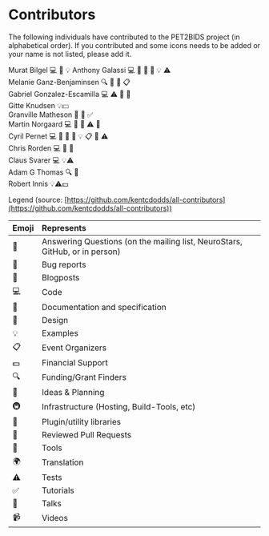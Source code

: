 # Contributors

The following individuals have contributed to the PET2BIDS project (in alphabetical order). If you contributed and
some icons needs to be added or your name is not listed, please add it.

Murat Bilgel 💻 🐛 💡 
Anthony Galassi 💻 📖 💬 🎨 💡 ⚠️  
Melanie Ganz-Benjaminsen 🔍 💬 🤔 📋  
Gabriel Gonzalez-Escamilla 💻 ⚠️ 🐛 👀  
Gitte Knudsen 💡💵  
Granville Matheson 📝 🐛 ✅  
Martin Norgaard 💻 💬 🤔 ⚠️ 👀  
Cyril Pernet 💻 📖 💬 🎨 💡 📋 🤔 ⚠️  
Chris Rorden 💻 🐛 📖  
Claus Svarer 💻 💡⚠️   
Adam G Thomas  🔍 🤔  
Robert Innis 💡⚠️💵   

Legend (source:
[https://github.com/kentcdodds/all-contributors](https://github.com/kentcdodds/all-contributors))

| Emoji | Represents                                                                  |
|:------|:----------------------------------------------------------------------------|
| 💬    | Answering Questions (on the mailing list, NeuroStars, GitHub, or in person) |
| 🐛    | Bug reports                                                                 |
| 📝    | Blogposts                                                                   |
| 💻    | Code                                                                        |
| 📖    | Documentation and specification                                             |
| 🎨    | Design                                                                      |
| 💡    | Examples                                                                    |
| 📋    | Event Organizers                                                            |
| 💵    | Financial Support                                                           |
| 🔍    | Funding/Grant Finders                                                       |
| 🤔    | Ideas & Planning                                                            |
| 🚇    | Infrastructure (Hosting, Build-Tools, etc)                                  |
| 🔌    | Plugin/utility libraries                                                    |
| 👀    | Reviewed Pull Requests                                                      |
| 🔧    | Tools                                                                       |
| 🌍    | Translation                                                                 |
| ⚠️    | Tests                                                                       |
| ✅    | Tutorials                                                                   |
| 📢    | Talks                                                                       |
| 📹    | Videos                                                                      |


